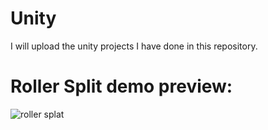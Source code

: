 # Unity
I will upload the unity projects I have done in this repository.

# Roller Split demo preview: 
![roller splat](https://user-images.githubusercontent.com/46083980/87718698-eea72f80-c7ba-11ea-97d0-25d91c861ede.png)
